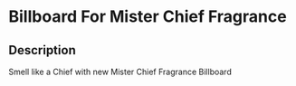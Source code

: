 # Billboard For Mister Chief Fragrance

## Description

Smell like a Chief with new Mister Chief Fragrance Billboard
